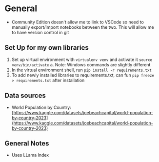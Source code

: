 # General
- Community Edition doesn't allow me to link to VSCode so need to manually export/import notebooks between the two. This will allow me to have version control in git

## Set Up for my own libraries
1. Set up virtual environment with `virtualenv venv` and activate it `source venv/bin/activate`
  a. Note: Windows commands are slightly different
2. In the virtual environment shell, run `pip install -r requirements.txt`
3. To add newly installed libraries to requirements.txt, can fun `pip freeze > requirements.txt` after installation

## Data sources
- World Population by Country: [https://www.kaggle.com/datasets/joebeachcapital/world-population-by-country-2023](https://www.kaggle.com/datasets/joebeachcapital/world-population-by-country-2023)

## General Notes
- Uses LLama Index